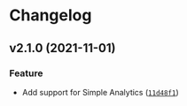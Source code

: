 # Changelog

<!--next-version-placeholder-->

## v2.1.0 (2021-11-01)
### Feature
* Add support for Simple Analytics ([`11d48f1`](https://github.com/honzajavorek/danube-delta/commit/11d48f142af963e19e246ff327c81379c9d3713c))
